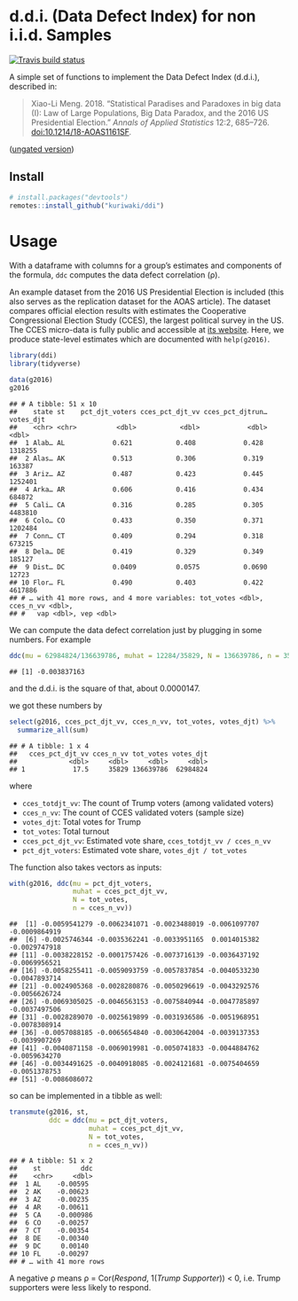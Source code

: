 d.d.i. (Data Defect Index) for non i.i.d. Samples
================

<!-- badges: start -->

[![Travis build
status](https://travis-ci.com/kuriwaki/ddi.svg?branch=master)](https://travis-ci.com/kuriwaki/ddi)
<!-- badges: end -->

A simple set of functions to implement the Data Defect Index (d.d.i.),
described in:

> Xiao-Li Meng. 2018. “Statistical Paradises and Paradoxes in big data
> (I): Law of Large Populations, Big Data Paradox, and the 2016 US
> Presidential Election.” *Annals of Applied Statistics* 12:2, 685–726.
> [doi:10.1214/18-AOAS1161SF](http://doi.org/10.1214/18-AOAS1161SF).

([ungated
version](https://statistics.fas.harvard.edu/files/statistics-2/files/statistical_paradises_and_paradoxes.pdf))

## Install

``` r
# install.packages("devtools")
remotes::install_github("kuriwaki/ddi")
```

# Usage

With a dataframe with columns for a group’s estimates and components of
the formula, `ddc` computes the data defect correlation (ρ).

An example dataset from the 2016 US Presidential Election is included
(this also serves as the replication dataset for the AOAS article). The
dataset compares official election results with estimates the
Cooperative Congressional Election Study (CCES), the largest political
survey in the US. The CCES micro-data is fully public and accessible at
[its website](https://cces.gov.harvard.edu/). Here, we produce
state-level estimates which are documented with `help(g2016)`.

``` r
library(ddi)
library(tidyverse)

data(g2016)
g2016
```

    ## # A tibble: 51 x 10
    ##    state st    pct_djt_voters cces_pct_djt_vv cces_pct_djtrun… votes_djt
    ##    <chr> <chr>          <dbl>           <dbl>            <dbl>     <dbl>
    ##  1 Alab… AL            0.621           0.408            0.428    1318255
    ##  2 Alas… AK            0.513           0.306            0.319     163387
    ##  3 Ariz… AZ            0.487           0.423            0.445    1252401
    ##  4 Arka… AR            0.606           0.416            0.434     684872
    ##  5 Cali… CA            0.316           0.285            0.305    4483810
    ##  6 Colo… CO            0.433           0.350            0.371    1202484
    ##  7 Conn… CT            0.409           0.294            0.318     673215
    ##  8 Dela… DE            0.419           0.329            0.349     185127
    ##  9 Dist… DC            0.0409          0.0575           0.0690     12723
    ## 10 Flor… FL            0.490           0.403            0.422    4617886
    ## # … with 41 more rows, and 4 more variables: tot_votes <dbl>, cces_n_vv <dbl>,
    ## #   vap <dbl>, vep <dbl>

We can compute the data defect correlation just by plugging in some
numbers. For
example

``` r
ddc(mu = 62984824/136639786, muhat = 12284/35829, N = 136639786, n = 35829)
```

    ## [1] -0.003837163

and the d.d.i. is the square of that, about 0.0000147.

we got these numbers by

``` r
select(g2016, cces_pct_djt_vv, cces_n_vv, tot_votes, votes_djt) %>%
  summarize_all(sum)
```

    ## # A tibble: 1 x 4
    ##   cces_pct_djt_vv cces_n_vv tot_votes votes_djt
    ##             <dbl>     <dbl>     <dbl>     <dbl>
    ## 1            17.5     35829 136639786  62984824

where

  - `cces_totdjt_vv`: The count of Trump voters (among validated voters)
  - `cces_n_vv`: The count of CCES validated voters (sample size)
  - `votes_djt`: Total votes for Trump
  - `tot_votes`: Total turnout
  - `cces_pct_djt_vv`: Estimated vote share, `cces_totdjt_vv /
    cces_n_vv`
  - `pct_djt_voters`: Estimated vote share, `votes_djt / tot_votes`

The function also takes vectors as inputs:

``` r
with(g2016, ddc(mu = pct_djt_voters,
                muhat = cces_pct_djt_vv, 
                N = tot_votes, 
                n = cces_n_vv))
```

    ##  [1] -0.0059541279 -0.0062341071 -0.0023488019 -0.0061097707 -0.0009864919
    ##  [6] -0.0025746344 -0.0035362241 -0.0033951165  0.0014015382 -0.0029747918
    ## [11] -0.0038228152 -0.0001757426 -0.0073716139 -0.0036437192 -0.0069956521
    ## [16] -0.0058255411 -0.0059093759 -0.0057837854 -0.0040533230 -0.0047893714
    ## [21] -0.0024905368 -0.0028280876 -0.0050296619 -0.0043292576 -0.0056626724
    ## [26] -0.0069305025 -0.0046563153 -0.0075840944 -0.0047785897 -0.0037497506
    ## [31] -0.0028289070 -0.0025619899 -0.0031936586 -0.0051968951 -0.0078308914
    ## [36] -0.0057088185 -0.0065654840 -0.0030642004 -0.0039137353 -0.0039907269
    ## [41] -0.0040871158 -0.0069019981 -0.0050741833 -0.0044884762 -0.0059634270
    ## [46] -0.0034491625 -0.0040918085 -0.0024121681 -0.0075404659 -0.0051378753
    ## [51] -0.0086086072

so can be implemented in a tibble as well:

``` r
transmute(g2016, st,
          ddc = ddc(mu = pct_djt_voters, 
                    muhat = cces_pct_djt_vv, 
                    N = tot_votes,
                    n = cces_n_vv))
```

    ## # A tibble: 51 x 2
    ##    st          ddc
    ##    <chr>     <dbl>
    ##  1 AL    -0.00595 
    ##  2 AK    -0.00623 
    ##  3 AZ    -0.00235 
    ##  4 AR    -0.00611 
    ##  5 CA    -0.000986
    ##  6 CO    -0.00257 
    ##  7 CT    -0.00354 
    ##  8 DE    -0.00340 
    ##  9 DC     0.00140 
    ## 10 FL    -0.00297 
    ## # … with 41 more rows

A negative ρ means ρ = Cor(*Respond*, 1(*Trump Supporter*)) \< 0,
i.e. Trump supporters were less likely to respond.
